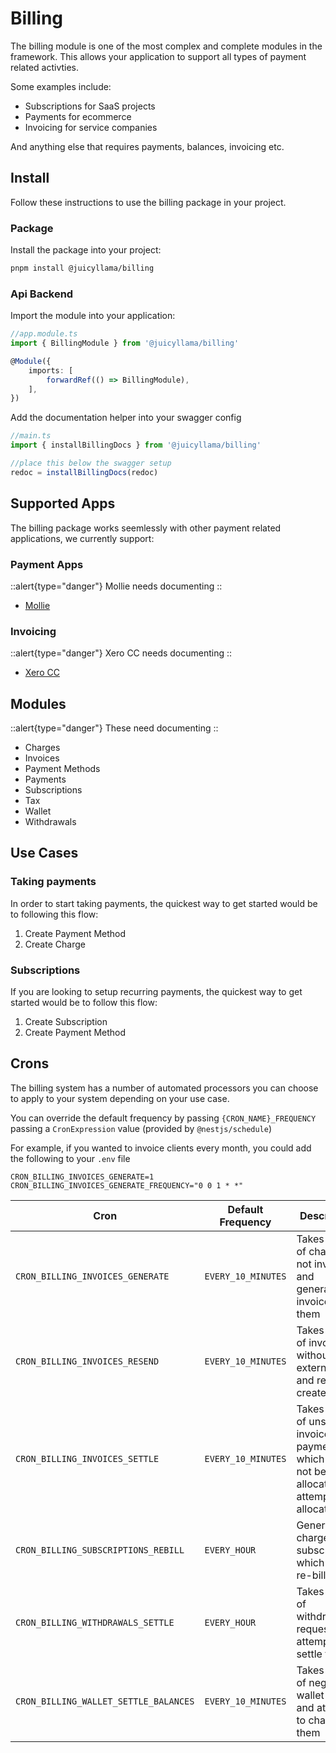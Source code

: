# Billing

The billing module is one of the most complex and complete modules in the framework. This allows your application to support all types of payment related activties. 

Some examples include:

- Subscriptions for SaaS projects
- Payments for ecommerce
- Invoicing for service companies

And anything else that requires payments, balances, invoicing etc. 

## Install

Follow these instructions to use the billing package in your project.

### Package

Install the package into your project:

```bash
pnpm install @juicyllama/billing
```

### Api Backend

Import the module into your application:

```ts
//app.module.ts
import { BillingModule } from '@juicyllama/billing'

@Module({
	imports: [
		forwardRef(() => BillingModule),
	],
})
```

Add the documentation helper into your swagger config

```ts
//main.ts
import { installBillingDocs } from '@juicyllama/billing'

//place this below the swagger setup
redoc = installBillingDocs(redoc)
```


## Supported Apps

The billing package works seemlessly with other payment related applications, we currently support:

### Payment Apps

::alert{type="danger"}
Mollie needs documenting
::

- [Mollie](#)

### Invoicing 

::alert{type="danger"}
Xero CC needs documenting
::

- [Xero CC]()



## Modules

::alert{type="danger"}
These need documenting
::

- Charges
- Invoices
- Payment Methods
- Payments
- Subscriptions
- Tax
- Wallet
- Withdrawals

## Use Cases

### Taking payments

In order to start taking payments, the quickest way to get started would be to following this flow:

1. Create Payment Method
2. Create Charge

### Subscriptions

If you are looking to setup recurring payments, the quickest way to get started would be to follow this flow:

1. Create Subscription
2. Create Payment Method

## Crons

The billing system has a number of automated processors you can choose to apply to your system depending on your use case.

You can override the default frequency by passing `{CRON_NAME}_FREQUENCY` passing a `CronExpression` value (provided by `@nestjs/schedule`)

For example, if you wanted to invoice clients every month, you could add the following to your `.env` file

```
CRON_BILLING_INVOICES_GENERATE=1
CRON_BILLING_INVOICES_GENERATE_FREQUENCY="0 0 1 * *"
```

| Cron |Default Frequency | Description|
|------|-----|-------------|
|`CRON_BILLING_INVOICES_GENERATE`|`EVERY_10_MINUTES`|Takes a list of charges not invoices and generates invoices for them|
|`CRON_BILLING_INVOICES_RESEND`|`EVERY_10_MINUTES`|Takes a list of invoices without external ids and retry to create them|
|`CRON_BILLING_INVOICES_SETTLE`|`EVERY_10_MINUTES`|Takes a list of unsettled invoices and payments which have not been allocated and attempts to allocate them|
|`CRON_BILLING_SUBSCRIPTIONS_REBILL`|`EVERY_HOUR`|Generate charges for subscriptions which need re-billing|
|`CRON_BILLING_WITHDRAWALS_SETTLE`|`EVERY_HOUR`|Takes a list of withdrawal requests and attempts to settle them|
|`CRON_BILLING_WALLET_SETTLE_BALANCES`|`EVERY_10_MINUTES`|Takes a list of negative wallet values and attempts to charge for them|